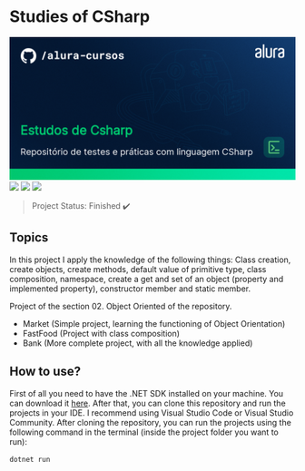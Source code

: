 # Studies of CSharp

<img src="/Imagens/thumbnail-Estudos-de-Csharp.png" alt="CSharp"/>
<img src="https://img.shields.io/badge/dotnet_version-7.0.305-green">
<img src="https://img.shields.io/badge/Project_section-Object_Oriented-blue">
<img src="https://img.shields.io/badge/Language-English-red">

> Project Status: Finished :heavy_check_mark:

## Topics
In this project I apply the knowledge of the following things: Class creation, create objects, create methods, default value of primitive type, class composition, namespace, create a get and set of an object (property and implemented property), constructor member and static member.

Project of the section 02. Object Oriented of the repository.
- Market (Simple project, learning the functioning of Object Orientation)
- FastFood (Project with class composition)
- Bank (More complete project, with all the knowledge applied)

## How to use?

First of all you need to have the .NET SDK installed on your machine. You can download it <a href="https://dotnet.microsoft.com/download/dotnet/5.0">here</a>. After that, you can clone this repository and run the projects in your IDE. I recommend using Visual Studio Code or Visual Studio Community. After cloning the repository, you can run the projects using the following command in the terminal (inside the project folder you want to run):

```bash
dotnet run
```
